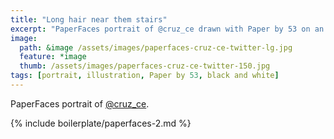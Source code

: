 ```yaml
---
title: "Long hair near them stairs"
excerpt: "PaperFaces portrait of @cruz_ce drawn with Paper by 53 on an iPad."
image: 
  path: &image /assets/images/paperfaces-cruz-ce-twitter-lg.jpg 
  feature: *image
  thumb: /assets/images/paperfaces-cruz-ce-twitter-150.jpg
tags: [portrait, illustration, Paper by 53, black and white]
---
```


PaperFaces portrait of [@cruz_ce](http://twitter.com/cruz_ce).

{% include boilerplate/paperfaces-2.md %}